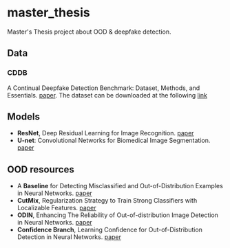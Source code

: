 # master_thesis
Master's Thesis project about OOD & deepfake detection.


## Data

### CDDB
A Continual Deepfake Detection Benchmark: Dataset, Methods, and Essentials. [paper](https://arxiv.org/abs/2205.05467).
The dataset can be downloaded at the following [link](https://drive.google.com/file/d/1NgB8ytBMFBFwyXJQvdVT_yek1EaaEHrg/view)


## Models

- **ResNet**, Deep Residual Learning for Image Recognition.
[paper](https://arxiv.org/abs/1512.03385v1)
- **U-net**: Convolutional Networks for Biomedical Image Segmentation.
[paper](https://arxiv.org/abs/1505.04597)

## OOD resources

- A **Baseline** for Detecting Misclassified and Out-of-Distribution Examples in Neural Networks.
[paper](https://arxiv.org/abs/1610.02136)
- **CutMix**, Regularization Strategy to Train Strong Classifiers with Localizable Features.
[paper](https://arxiv.org/abs/1905.04899)
- **ODIN**, Enhancing The Reliability of Out-of-distribution Image Detection in Neural Networks.
[paper](https://arxiv.org/abs/1706.02690)
- **Confidence Branch**, Learning Confidence for Out-of-Distribution Detection in Neural Networks.
[paper](https://arxiv.org/abs/1802.04865)
